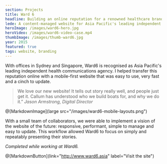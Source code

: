 ```yaml
---
section: Projects
title: Ward 6
headline: Building an online reputation for a renowned healthcare branding agency.
lede: A content-managed website for Asia Pacific's leading independent health communications agency. 
heroImage: /images/ward6-hero.jpg
heroVideo: /images/ward6-video-case.mp4
thumbImage: /images/thumb-ward6.jpg
year: 2015
featured: true
tags: website, branding
---
```


With offices in Sydney and Singapore, Ward6 is recognised as Asia Pacific's leading
independent health communications agency. I helped transfer this reputation online with a
mobile-first website that was easy to use, very fast and a cinch to update.

> We love our new website! It tells out story really well, and people just get it. Callum
> has understood who we build boats for, and why we do it.” _Jason Armstrong, Digital Director_

@[MarkdownImage](large src="/images/ward6-mobile-layouts.png")

With a small team of collaborators, we were able to implement a vision of the website of
the future: responsive, performant, simple to manage and easy to update. This workflow allowed Ward6 to focus on simply and repeatably presenting their
stories.

_Completed while working at Ward6._

@[MarkdownButton](link="http://www.ward6.asia" label="Visit the site")
